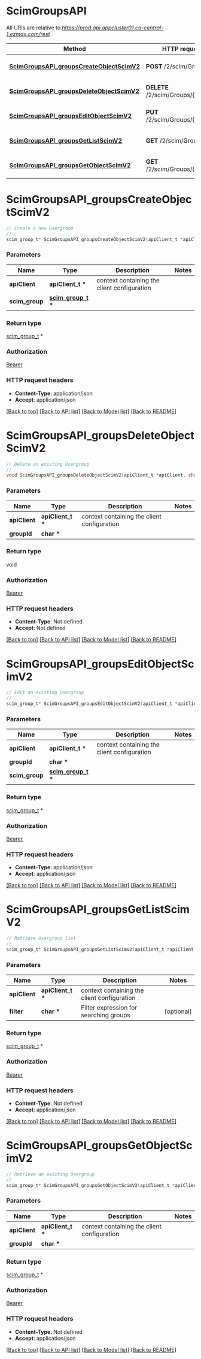 # ScimGroupsAPI

All URIs are relative to *https://prod.api.appcluster01.ca-central-1.ezmax.com/rest*

Method | HTTP request | Description
------------- | ------------- | -------------
[**ScimGroupsAPI_groupsCreateObjectScimV2**](ScimGroupsAPI.md#ScimGroupsAPI_groupsCreateObjectScimV2) | **POST** /2/scim/Groups | Create a new Usergroup
[**ScimGroupsAPI_groupsDeleteObjectScimV2**](ScimGroupsAPI.md#ScimGroupsAPI_groupsDeleteObjectScimV2) | **DELETE** /2/scim/Groups/{groupId} | Delete an existing Usergroup
[**ScimGroupsAPI_groupsEditObjectScimV2**](ScimGroupsAPI.md#ScimGroupsAPI_groupsEditObjectScimV2) | **PUT** /2/scim/Groups/{groupId} | Edit an existing Usergroup
[**ScimGroupsAPI_groupsGetListScimV2**](ScimGroupsAPI.md#ScimGroupsAPI_groupsGetListScimV2) | **GET** /2/scim/Groups | Retrieve Usergroup list
[**ScimGroupsAPI_groupsGetObjectScimV2**](ScimGroupsAPI.md#ScimGroupsAPI_groupsGetObjectScimV2) | **GET** /2/scim/Groups/{groupId} | Retrieve an existing Usergroup


# **ScimGroupsAPI_groupsCreateObjectScimV2**
```c
// Create a new Usergroup
//
scim_group_t* ScimGroupsAPI_groupsCreateObjectScimV2(apiClient_t *apiClient, scim_group_t *scim_group);
```

### Parameters
Name | Type | Description  | Notes
------------- | ------------- | ------------- | -------------
**apiClient** | **apiClient_t \*** | context containing the client configuration |
**scim_group** | **[scim_group_t](scim_group.md) \*** |  | 

### Return type

[scim_group_t](scim_group.md) *


### Authorization

[Bearer](../README.md#Bearer)

### HTTP request headers

 - **Content-Type**: application/json
 - **Accept**: application/json

[[Back to top]](#) [[Back to API list]](../README.md#documentation-for-api-endpoints) [[Back to Model list]](../README.md#documentation-for-models) [[Back to README]](../README.md)

# **ScimGroupsAPI_groupsDeleteObjectScimV2**
```c
// Delete an existing Usergroup
//
void ScimGroupsAPI_groupsDeleteObjectScimV2(apiClient_t *apiClient, char *groupId);
```

### Parameters
Name | Type | Description  | Notes
------------- | ------------- | ------------- | -------------
**apiClient** | **apiClient_t \*** | context containing the client configuration |
**groupId** | **char \*** |  | 

### Return type

void

### Authorization

[Bearer](../README.md#Bearer)

### HTTP request headers

 - **Content-Type**: Not defined
 - **Accept**: Not defined

[[Back to top]](#) [[Back to API list]](../README.md#documentation-for-api-endpoints) [[Back to Model list]](../README.md#documentation-for-models) [[Back to README]](../README.md)

# **ScimGroupsAPI_groupsEditObjectScimV2**
```c
// Edit an existing Usergroup
//
scim_group_t* ScimGroupsAPI_groupsEditObjectScimV2(apiClient_t *apiClient, char *groupId, scim_group_t *scim_group);
```

### Parameters
Name | Type | Description  | Notes
------------- | ------------- | ------------- | -------------
**apiClient** | **apiClient_t \*** | context containing the client configuration |
**groupId** | **char \*** |  | 
**scim_group** | **[scim_group_t](scim_group.md) \*** |  | 

### Return type

[scim_group_t](scim_group.md) *


### Authorization

[Bearer](../README.md#Bearer)

### HTTP request headers

 - **Content-Type**: application/json
 - **Accept**: application/json

[[Back to top]](#) [[Back to API list]](../README.md#documentation-for-api-endpoints) [[Back to Model list]](../README.md#documentation-for-models) [[Back to README]](../README.md)

# **ScimGroupsAPI_groupsGetListScimV2**
```c
// Retrieve Usergroup list
//
scim_group_t* ScimGroupsAPI_groupsGetListScimV2(apiClient_t *apiClient, char *filter);
```

### Parameters
Name | Type | Description  | Notes
------------- | ------------- | ------------- | -------------
**apiClient** | **apiClient_t \*** | context containing the client configuration |
**filter** | **char \*** | Filter expression for searching groups | [optional] 

### Return type

[scim_group_t](scim_group.md) *


### Authorization

[Bearer](../README.md#Bearer)

### HTTP request headers

 - **Content-Type**: Not defined
 - **Accept**: application/json

[[Back to top]](#) [[Back to API list]](../README.md#documentation-for-api-endpoints) [[Back to Model list]](../README.md#documentation-for-models) [[Back to README]](../README.md)

# **ScimGroupsAPI_groupsGetObjectScimV2**
```c
// Retrieve an existing Usergroup
//
scim_group_t* ScimGroupsAPI_groupsGetObjectScimV2(apiClient_t *apiClient, char *groupId);
```

### Parameters
Name | Type | Description  | Notes
------------- | ------------- | ------------- | -------------
**apiClient** | **apiClient_t \*** | context containing the client configuration |
**groupId** | **char \*** |  | 

### Return type

[scim_group_t](scim_group.md) *


### Authorization

[Bearer](../README.md#Bearer)

### HTTP request headers

 - **Content-Type**: Not defined
 - **Accept**: application/json

[[Back to top]](#) [[Back to API list]](../README.md#documentation-for-api-endpoints) [[Back to Model list]](../README.md#documentation-for-models) [[Back to README]](../README.md)

